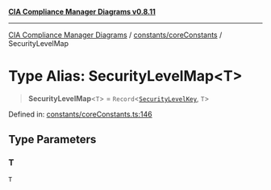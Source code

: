 [**CIA Compliance Manager Diagrams v0.8.11**](../../../README.md)

***

[CIA Compliance Manager Diagrams](../../../modules.md) / [constants/coreConstants](../README.md) / SecurityLevelMap

# Type Alias: SecurityLevelMap\<T\>

> **SecurityLevelMap**\<`T`\> = `Record`\<[`SecurityLevelKey`](SecurityLevelKey.md), `T`\>

Defined in: [constants/coreConstants.ts:146](https://github.com/Hack23/cia-compliance-manager/blob/d6eede30e4f01622fe18187e98b207e9a06a781f/src/constants/coreConstants.ts#L146)

## Type Parameters

### T

`T`

